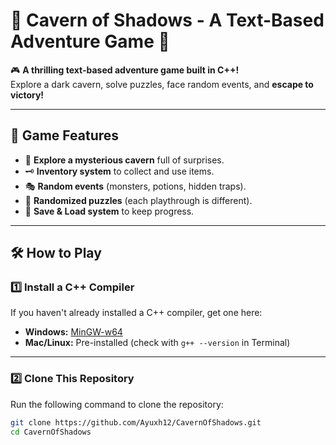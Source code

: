 # 🏰 Cavern of Shadows - A Text-Based Adventure Game 🏹

🎮 **A thrilling text-based adventure game built in C++!**  
Explore a dark cavern, solve puzzles, face random events, and **escape to victory!**

---

## 🎯 Game Features
- 🏹 **Explore a mysterious cavern** full of surprises.  
- 🗝 **Inventory system** to collect and use items.  
- 🎭 **Random events** (monsters, potions, hidden traps).  
- 🎲 **Randomized puzzles** (each playthrough is different).  
- 💾 **Save & Load system** to keep progress.  

---

## 🛠 How to Play

### **1️⃣ Install a C++ Compiler**
If you haven't already installed a C++ compiler, get one here:

- **Windows:** [MinGW-w64](https://www.mingw-w64.org/downloads/)  
- **Mac/Linux:** Pre-installed (check with `g++ --version` in Terminal)  

---

### **2️⃣ Clone This Repository**
Run the following command to clone the repository:

```sh
git clone https://github.com/Ayuxh12/CavernOfShadows.git
cd CavernOfShadows
